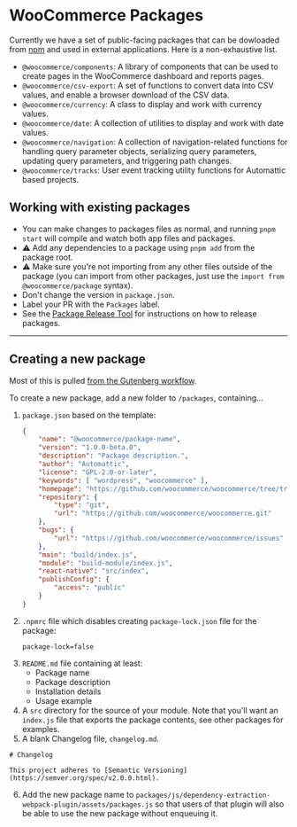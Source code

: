 # WooCommerce Packages

Currently we have a set of public-facing packages that can be dowloaded from [npm](https://www.npmjs.com/org/woocommerce) and used in external applications. Here is a non-exhaustive list.

-   `@woocommerce/components`: A library of components that can be used to create pages in the WooCommerce dashboard and reports pages.
-   `@woocommerce/csv-export`: A set of functions to convert data into CSV values, and enable a browser download of the CSV data.
-   `@woocommerce/currency`: A class to display and work with currency values.
-   `@woocommerce/date`: A collection of utilities to display and work with date values.
-   `@woocommerce/navigation`: A collection of navigation-related functions for handling query parameter objects, serializing query parameters, updating query parameters, and triggering path changes.
-   `@woocommerce/tracks`: User event tracking utility functions for Automattic based projects.

## Working with existing packages

-   You can make changes to packages files as normal, and running `pnpm start` will compile and watch both app files and packages.
-   :warning: Add any dependencies to a package using `pnpm add` from the package root.
-   :warning: Make sure you're not importing from any other files outside of the package (you can import from other packages, just use the `import from @woocommerce/package` syntax).
-   Don't change the version in `package.json`.
-   Label your PR with the `Packages` label.
-   See the [Package Release Tool](https://github.com/woocommerce/woocommerce/blob/f9e7a5a3fb11cdd4dc064c02e045cf429cb6a2b6/tools/package-release/README.md) for instructions on how to release packages.

---

## Creating a new package

Most of this is pulled [from the Gutenberg workflow](https://github.com/WordPress/gutenberg/blob/master/CONTRIBUTING.md#creating-new-package).

To create a new package, add a new folder to `/packages`, containing…

1. `package.json` based on the template:
    ```json
    {
    	"name": "@woocommerce/package-name",
    	"version": "1.0.0-beta.0",
    	"description": "Package description.",
    	"author": "Automattic",
    	"license": "GPL-2.0-or-later",
    	"keywords": [ "wordpress", "woocommerce" ],
    	"homepage": "https://github.com/woocommerce/woocommerce/tree/trunk/packages/js/[_YOUR_PACKAGE_]/README.md",
    	"repository": {
    		"type": "git",
    		"url": "https://github.com/woocommerce/woocommerce.git"
    	},
    	"bugs": {
    		"url": "https://github.com/woocommerce/woocommerce/issues"
    	},
    	"main": "build/index.js",
    	"module": "build-module/index.js",
    	"react-native": "src/index",
    	"publishConfig": {
    		"access": "public"
    	}
    }
    ```
2. `.npmrc` file which disables creating `package-lock.json` file for the package:
    ```
    package-lock=false
    ```
3. `README.md` file containing at least:
    - Package name
    - Package description
    - Installation details
    - Usage example
4. A `src` directory for the source of your module. Note that you'll want an `index.js` file that exports the package contents, see other packages for examples.
5. A blank Changelog file, `changelog.md`.

```
# Changelog

This project adheres to [Semantic Versioning](https://semver.org/spec/v2.0.0.html).
```

6. Add the new package name to `packages/js/dependency-extraction-webpack-plugin/assets/packages.js` so that users of that plugin will also be able to use the new package without enqueuing it.
